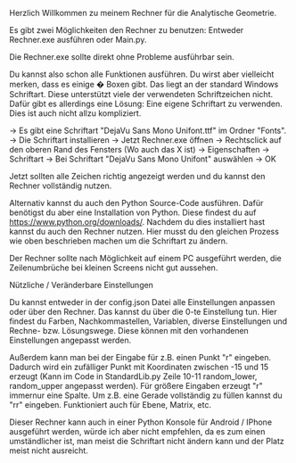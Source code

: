 Herzlich Willkommen zu meinem Rechner für die Analytische Geometrie.

Es gibt zwei Möglichkeiten den Rechner zu benutzen:
Entweder Rechner.exe ausführen oder Main.py.


Die Rechner.exe sollte direkt ohne Probleme ausführbar sein. 

Du kannst also schon alle Funktionen ausführen. Du wirst aber vielleicht merken, dass es einige � Boxen gibt. Das liegt an der standard Windows Schriftart. Diese unterstützt viele der verwendeten Schriftzeichen nicht. Dafür gibt es allerdings eine Lösung: Eine eigene Schriftart zu verwenden. Dies ist auch nicht allzu kompliziert.

-> Es gibt eine Schriftart "DejaVu Sans Mono Unifont.ttf" im Ordner "Fonts".
-> Die Schriftart installieren
-> Jetzt Rechner.exe öffnen
-> Rechtsclick auf den oberen Rand des Fensters (Wo auch das X ist)
-> Eigenschaften
-> Schriftart
-> Bei Schriftart "DejaVu Sans Mono Unifont" auswählen
-> OK

Jetzt sollten alle Zeichen richtig angezeigt werden und du kannst den Rechner vollständig nutzen.


Alternativ kannst du auch den Python Source-Code ausführen. Dafür benötigst du aber eine Installation von Python. Diese findest du auf https://www.python.org/downloads/. Nachdem du dies installiert hast kannst du auch den Rechner nutzen. Hier musst du den gleichen Prozess wie oben beschrieben machen um die Schriftart zu ändern. 


Der Rechner sollte nach Möglichkeit auf einem PC ausgeführt werden, die Zeilenumbrüche bei kleinen Screens nicht gut aussehen. 


Nützliche / Veränderbare Einstellungen

Du kannst entweder in der config.json Datei alle Einstellungen anpassen oder über den Rechner. Das kannst du über die 0-te Einstellung tun. Hier findest du Farben, Nachkommastellen, Variablen, diverse Einstellungen und Rechne- bzw. Lösungswege. Diese können mit den vorhandenen Einstellungen angepasst werden.

Außerdem kann man bei der Eingabe für z.B. einen Punkt "r" eingeben. Dadurch wird ein zufälliger Punkt mit Koordinaten zwischen -15 und 15 erzeugt (Kann im Code in StandardLib.py Zeile 10-11 random_lower, random_upper angepasst werden).
Für größere Eingaben erzeugt "r" immernur eine Spalte. Um z.B. eine Gerade vollständig zu füllen kannst du "rr" eingeben. Funktioniert auch für Ebene, Matrix, etc.


Dieser Rechner kann auch in einer Python Konsole für Android / IPhone ausgeführt werden, würde ich aber nicht empfehlen, da es zum einen umständlicher ist, man meist die Schriftart nicht ändern kann und der Platz meist nicht ausreicht.